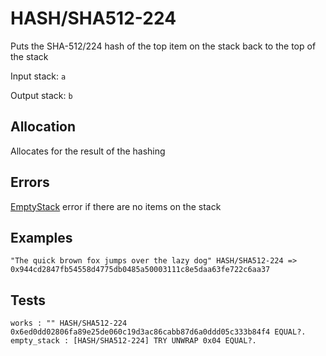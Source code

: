 # HASH/SHA512-224

Puts the SHA-512/224 hash of the top item on the stack back to the top of the stack

Input stack: `a`

Output stack: `b`

## Allocation

Allocates for the result of the hashing

## Errors

[EmptyStack](./ERRORS/EmptyStack.md) error if there are no items on the stack

## Examples

```
"The quick brown fox jumps over the lazy dog" HASH/SHA512-224 => 0x944cd2847fb54558d4775db0485a50003111c8e5daa63fe722c6aa37
```

## Tests

```test
works : "" HASH/SHA512-224 0x6ed0dd02806fa89e25de060c19d3ac86cabb87d6a0ddd05c333b84f4 EQUAL?.
empty_stack : [HASH/SHA512-224] TRY UNWRAP 0x04 EQUAL?.
```